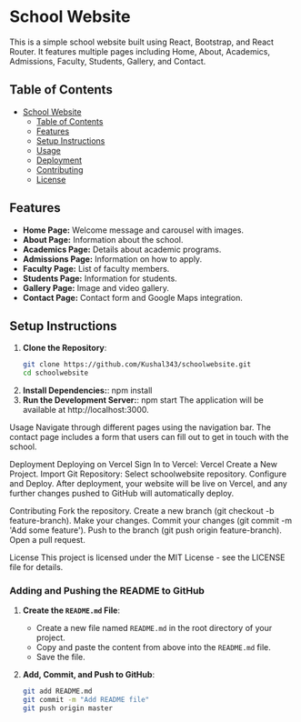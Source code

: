 # School Website

This is a simple school website built using React, Bootstrap, and React Router. It features multiple pages including Home, About, Academics, Admissions, Faculty, Students, Gallery, and Contact.

## Table of Contents

- [School Website](#school-website)
  - [Table of Contents](#table-of-contents)
  - [Features](#features)
  - [Setup Instructions](#setup-instructions)
  - [Usage](#usage)
  - [Deployment](#deployment)
  - [Contributing](#contributing)
  - [License](#license)

## Features

- **Home Page:** Welcome message and carousel with images.
- **About Page:** Information about the school.
- **Academics Page:** Details about academic programs.
- **Admissions Page:** Information on how to apply.
- **Faculty Page:** List of faculty members.
- **Students Page:** Information for students.
- **Gallery Page:** Image and video gallery.
- **Contact Page:** Contact form and Google Maps integration.

## Setup Instructions

1. **Clone the Repository**:
   ```bash
   git clone https://github.com/Kushal343/schoolwebsite.git
   cd schoolwebsite
2. **Install Dependencies:**:
   npm install
3. **Run the Development Server:**:
    npm start
The application will be available at http://localhost:3000.

Usage
Navigate through different pages using the navigation bar. The contact page includes a form that users can fill out to get in touch with the school.

Deployment
Deploying on Vercel
Sign In to Vercel: Vercel
Create a New Project.
Import Git Repository: Select schoolwebsite repository.
Configure and Deploy.
After deployment, your website will be live on Vercel, and any further changes pushed to GitHub will automatically deploy.

Contributing
Fork the repository.
Create a new branch (git checkout -b feature-branch).
Make your changes.
Commit your changes (git commit -m 'Add some feature').
Push to the branch (git push origin feature-branch).
Open a pull request.

License
This project is licensed under the MIT License - see the LICENSE file for details.


### Adding and Pushing the README to GitHub

1. **Create the `README.md` File**:
   - Create a new file named `README.md` in the root directory of your project.
   - Copy and paste the content from above into the `README.md` file.
   - Save the file.

2. **Add, Commit, and Push to GitHub**:
   ```bash
   git add README.md
   git commit -m "Add README file"
   git push origin master
